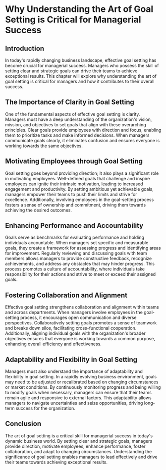 # Why Understanding the Art of Goal Setting is Critical for Managerial Success

## Introduction

In today's rapidly changing business landscape, effective goal setting has become crucial for managerial success. Managers who possess the skill of setting clear and strategic goals can drive their teams to achieve exceptional results. This chapter will explore why understanding the art of goal setting is critical for managers and how it contributes to their overall success.

## The Importance of Clarity in Goal Setting

One of the fundamental aspects of effective goal setting is clarity. Managers must have a deep understanding of the organization's vision, mission, and objectives to set goals that align with these overarching principles. Clear goals provide employees with direction and focus, enabling them to prioritize tasks and make informed decisions. When managers communicate goals clearly, it eliminates confusion and ensures everyone is working towards the same objectives.

## Motivating Employees through Goal Setting

Goal setting goes beyond providing direction; it also plays a significant role in motivating employees. Well-defined goals that challenge and inspire employees can ignite their intrinsic motivation, leading to increased engagement and productivity. By setting ambitious yet achievable goals, managers empower their teams to push their limits and strive for excellence. Additionally, involving employees in the goal-setting process fosters a sense of ownership and commitment, driving them towards achieving the desired outcomes.

## Enhancing Performance and Accountability

Goals serve as benchmarks for evaluating performance and holding individuals accountable. When managers set specific and measurable goals, they create a framework for assessing progress and identifying areas for improvement. Regularly reviewing and discussing goals with team members allows managers to provide constructive feedback, recognize achievements, and address any obstacles that may hinder progress. This process promotes a culture of accountability, where individuals take responsibility for their actions and strive to meet or exceed their assigned goals.

## Fostering Collaboration and Alignment

Effective goal setting strengthens collaboration and alignment within teams and across departments. When managers involve employees in the goal-setting process, it encourages open communication and diverse perspectives. Collaboratively setting goals promotes a sense of teamwork and breaks down silos, facilitating cross-functional cooperation. Additionally, aligning individual goals with the organization's broader objectives ensures that everyone is working towards a common purpose, enhancing overall efficiency and effectiveness.

## Adaptability and Flexibility in Goal Setting

Managers must also understand the importance of adaptability and flexibility in goal setting. In a rapidly evolving business environment, goals may need to be adjusted or recalibrated based on changing circumstances or market conditions. By continuously monitoring progress and being willing to modify goals when necessary, managers can ensure that their teams remain agile and responsive to external factors. This adaptability allows managers to navigate uncertainties and seize opportunities, driving long-term success for the organization.

## Conclusion

The art of goal setting is a critical skill for managerial success in today's dynamic business world. By setting clear and strategic goals, managers provide direction, motivate employees, enhance performance, foster collaboration, and adapt to changing circumstances. Understanding the significance of goal setting enables managers to lead effectively and drive their teams towards achieving exceptional results.
